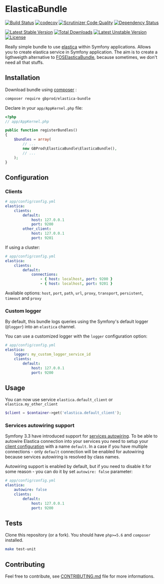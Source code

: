 # ElasticaBundle

[![Build Status](https://travis-ci.org/gbprod/elastica-bundle.svg?branch=master)](https://travis-ci.org/gbprod/elastica-bundle)
[![codecov](https://codecov.io/gh/gbprod/elastica-bundle/branch/master/graph/badge.svg)](https://codecov.io/gh/gbprod/elastica-bundle)
[![Scrutinizer Code Quality](https://scrutinizer-ci.com/g/gbprod/elastica-bundle/badges/quality-score.png?b=master)](https://scrutinizer-ci.com/g/gbprod/elastica-bundle/?branch=master)
[![Dependency Status](https://www.versioneye.com/user/projects/574a9ca0ce8d0e004130d342/badge.svg)](https://www.versioneye.com/user/projects/574a9ca0ce8d0e004130d342)

[![Latest Stable Version](https://poser.pugx.org/gbprod/elastica-bundle/v/stable)](https://packagist.org/packages/gbprod/elastica-bundle)
[![Total Downloads](https://poser.pugx.org/gbprod/elastica-bundle/downloads)](https://packagist.org/packages/gbprod/elastica-bundle)
[![Latest Unstable Version](https://poser.pugx.org/gbprod/elastica-bundle/v/unstable)](https://packagist.org/packages/gbprod/elastica-bundle)
[![License](https://poser.pugx.org/gbprod/elastica-bundle/license)](https://packagist.org/packages/gbprod/elastica-bundle)

Really simple bundle to use [elastica](http://elastica.io/) within Symfony applications.
Allows you to create elastica service in Symfony application.
The aim is to create a ligthweigth alternative to [FOSElasticaBundle](https://github.com/FriendsOfSymfony/FOSElasticaBundle), because sometimes, we don't need all that stuffs.

## Installation

Download bundle using [composer](https://getcomposer.org/) :

```bash
composer require gbprod/elastica-bundle
```

Declare in your `app/AppKernel.php` file:

```php
<?php
// app/AppKernel.php

public function registerBundles()
{
    $bundles = array(
        // ...
        new GBProd\ElasticaBundle\ElasticaBundle(),
        // ...
    );
}
```

## Configuration

### Clients

```yaml
# app/config/config.yml
elastica:
    clients:
        default:
            host: 127.0.0.1
            port: 9200
        other_client:
            host: 127.0.0.1
            port: 9201

```

If using a cluster:

```yaml
# app/config/config.yml
elastica:
    clients:
        default:
            connections:
                - { host: localhost, port: 9200 }
                - { host: localhost, port: 9201 }
```

Available options: `host`, `port`, `path`, `url`, `proxy`, `transport`, `persistent`, `timeout` and `proxy`

### Custom logger

By default, this bundle logs queries using the Symfony's default logger (`@logger`) into an `elastica` channel.

You can use a customized logger with the `logger` configuration option:   


```yaml
# app/config/config.yml
elastica:
    logger: my_custom_logger_service_id
    clients:
        default:
            host: 127.0.0.1
            port: 9200
```

## Usage

You can now use service `elastica.default_client` or `elastica.my_other_client`

```php
$client = $container->get('elastica.default_client');
```

### Services autowiring support

Symfony 3.3 have introduced support for [services autowiring](https://symfony.com/doc/3.3/service_container/3.3-di-changes.html). To be able to autowire Elastica connection into your services you need to setup your [client configuration](#clients) with a name `default`. In a case if you have multiple connections - only `default` connection will be enabled for autowiring because services autowiring is resolved by class names. 

Autowiring support is enabled by default, but if you need to disable it for some reason - you can do it by set `autowire: false` parameter:

```yaml
# app/config/config.yml
elastica:
    autowire: false
    clients:
        default:
            host: 127.0.0.1
            port: 9200
```

## Tests

Clone this repository (or a fork). You should have `php>=5.6` and `composer` installed.

```bash
make test-unit
```

## Contributing

Feel free to contribute, see [CONTRIBUTING.md](CONTRIBUTING.md) file for more informations.
